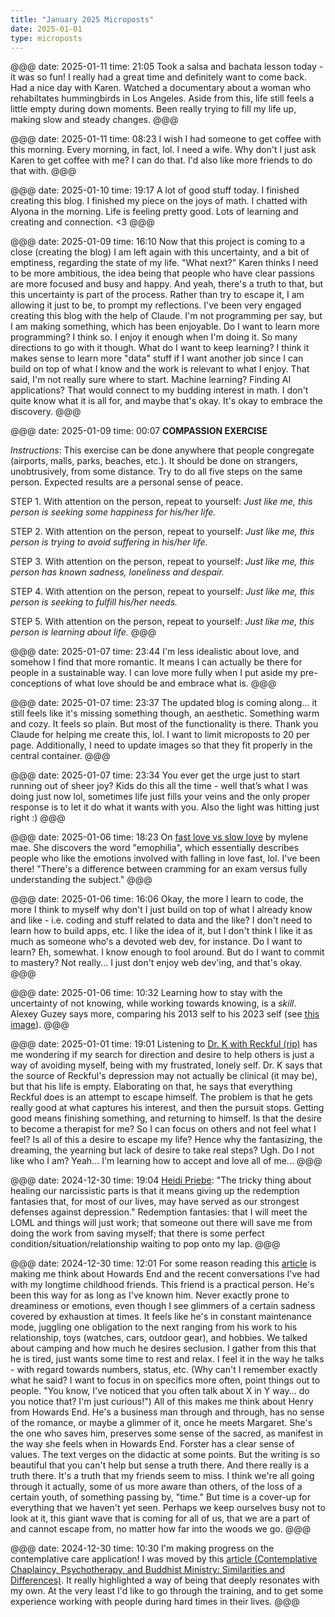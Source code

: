 ```yaml
---
title: "January 2025 Microposts"
date: 2025-01-01
type: microposts
---
```


@@@
date: 2025-01-11
time: 21:05
Took a salsa and bachata lesson today - it was so fun! I really had a great time and definitely want to come back. Had a nice day with Karen. Watched a documentary about a woman who rehabiltates hummingbirds in Los Angeles. Aside from this, life still feels a little empty during down moments. Been really trying to fill my life up, making slow and steady changes.
@@@

@@@
date: 2025-01-11
time: 08:23
I wish I had someone to get coffee with this morning. Every morning, in fact, lol. I need a wife. Why don't I just ask Karen to get coffee with me? I can do that. I'd also like more friends to do that with.
@@@

@@@
date: 2025-01-10
time: 19:17
A lot of good stuff today. I finished creating this blog. I finished my piece on the joys of math. I chatted with Alyona in the morning. Life is feeling pretty good. Lots of learning and creating and connection. <3
@@@

@@@
date: 2025-01-09
time: 16:10
Now that this project is coming to a close (creating the blog) I am left again with this uncertainty, and a bit of emptiness, regarding the state of my life. "What next?" Karen thinks I need to be more ambitious, the idea being that people who have clear passions are more focused and busy and happy. And yeah, there's a truth to that, but this uncertainty is part of the process. Rather than try to escape it, I am allowing it just to be, to prompt my reflections. I've been very engaged creating this blog with the help of Claude. I'm not programming per say, but I am making something, which has been enjoyable. Do I want to learn more programming? I think so. I enjoy it enough when I'm doing it. So many directions to go with it though. What do I want to keep learning? I think it makes sense to learn more "data" stuff if I want another job since I can build on top of what I know and the work is relevant to what I enjoy. That said, I'm not really sure where to start. Machine learning? Finding AI applications? That would connect to my budding interest in math. I don't quite know what it is all for, and maybe that's okay. It's okay to embrace the discovery.
@@@

@@@
date: 2025-01-09
time: 00:07
**COMPASSION EXERCISE**

*Instructions*: This exercise can be done anywhere that people congregate (airports, malls, parks, beaches, etc.). It should be done on strangers, unobtrusively, from some distance. Try to do all five steps on the same person. Expected results are a personal sense of peace.

STEP 1. With attention on the person, repeat to yourself:
*Just like me, this person is seeking some happiness for his/her life.*

STEP 2. With attention on the person, repeat to yourself:
*Just like me, this person is trying to avoid suffering in his/her life.*

STEP 3. With attention on the person, repeat to yourself:
*Just like me, this person has known sadness, loneliness and despair.*

STEP 4. With attention on the person, repeat to yourself:
*Just like me, this person is seeking to fulfill his/her needs.*

STEP 5. With attention on the person, repeat to yourself:
*Just like me, this person is learning about life.*
@@@

@@@
date: 2025-01-07
time: 23:44
I'm less idealistic about love, and somehow I find that more romantic. It means I can actually be there for people in a sustainable way. I can love more fully when I put aside my pre-conceptions of what love should be and embrace what is.
@@@

@@@
date: 2025-01-07
time: 23:37
The updated blog is coming along... it still feels like it's missing something though, an aesthetic. Something warm and cozy. It feels so plain. But most of the functionality is there. Thank you Claude for helping me create this, lol. I want to limit microposts to 20 per page. Additionally, I need to update images so that they fit properly in the central container. 
@@@

@@@
date: 2025-01-07
time: 23:34
You ever get the urge just to start running out of sheer joy? Kids do this all the time - well that’s what I was doing just now lol, sometimes life just fills your veins and the only proper response is to let it do what it wants with you. Also the light was hitting just right :)
@@@

@@@
date: 2025-01-06
time: 18:23
On [fast love vs slow love](https://www.youtube.com/watch?v=3SNSZSaonnk) by mylene mae. She discovers the word "emophilia", which essentially describes people who like the emotions involved with falling in love fast, lol. I've been there! "There's a difference between cramming for an exam versus fully understanding the subject."
@@@

@@@
date: 2025-01-06
time: 16:06
Okay, the more I learn to code, the more I think to myself why don't I just build on top of what I already know and like - i.e. coding and stuff related to data and the like? I don't need to learn how to build apps, etc. I like the idea of it, but I don't think I like it as much as someone who's a devoted web dev, for instance. Do I want to learn? Eh, somewhat. I know enough to fool around. But do I want to commit to mastery? Not really... I just don't enjoy web dev'ing, and that's okay.
@@@

@@@
date: 2025-01-06
time: 10:32
Learning how to stay with the uncertainty of not knowing, while working towards knowing, is a *skill*. Alexey Guzey says more, comparing his 2013 self to his 2023 self (see [this image](/images/gallery/stupid.jpeg)).
@@@

@@@
date: 2025-01-01
time: 19:01
Listening to [Dr. K with Reckful (rip)](https://www.youtube.com/watch?v=LZVTbFuZrNw) has me wondering if my search for direction and desire to help others is just a way of avoiding myself, being with my frustrated, lonely self. Dr. K says that the source of Reckful's depression may not actually be clinical (it may be), but that his life is empty. Elaborating on that, he says that everything Reckful does is an attempt to escape himself. The problem is that he gets really good at what captures his interest, and then the pursuit stops. Getting good means finishing something, and returning to himself. Is that the desire to become a therapist for me? So I can focus on others and not feel what I feel? Is all of this a desire to escape my life? Hence why the fantasizing, the dreaming, the yearning but lack of desire to take real steps? Ugh. Do I not like who I am? Yeah... I'm learning how to accept and love all of me...
@@@

@@@
date: 2024-12-30
time: 19:04
[Heidi Priebe](https://x.com/HeidiPriebe1/status/1839880365638394151): "The tricky thing about healing our narcissistic parts is that it means giving up the redemption fantasies that, for most of our lives, may have served as our strongest defenses against depression." Redemption fantasies: that I will meet the LOML and things will just work; that someone out there will save me from doing the work from saving myself; that there is some perfect condition/situation/relationship waiting to pop onto my lap.
@@@

@@@
date: 2024-12-30
time: 12:01
For some reason reading this [article](https://michaelrance.substack.com/p/you-can-live-the-wrong-life) is making me think about Howards End and the recent conversations I've had with my longtime childhood friends. This friend is a practical person. He's been this way for as long as I've known him. Never exactly prone to dreaminess or emotions, even though I see glimmers of a certain sadness covered by exhaustion at times. It feels like he's in constant maintenance mode, juggling one obligation to the next ranging from his work to his relationship, toys (watches, cars, outdoor gear), and hobbies. We talked about camping and how much he desires seclusion. I gather from this that he is tired, just wants some time to rest and relax. I feel it in the way he talks - with regard towards numbers, status, etc. (Why can't I remember exactly what he said? I want to focus in on specifics more often, point things out to people. "You know, I've noticed that you often talk about X in Y way... do you notice that? I'm just curious!") All of this makes me think about Henry from Howards End. He's a business man through and through, has no sense of the romance, or maybe a glimmer of it, once he meets Margaret. She's the one who saves him, preserves some sense of the sacred, as manifest in the way she feels when in Howards End. Forster has a clear sense of values. The text verges on the didactic at some points. But the writing is so beautiful that you can't help but sense a truth there. And there really is a truth there. It's a truth that my friends seem to miss. I think we're all going through it actually, some of us more aware than others, of the loss of a certain youth, of something passing by, "time." But time is a cover-up for everything that we haven't yet seen. Perhaps we keep ourselves busy not to look at it, this giant wave that is coming for all of us, that we are a part of and cannot escape from, no matter how far into the woods we go.
@@@

@@@
date: 2024-12-30
time: 10:30
I'm making progress on the contemplative care application! I was moved by this [article (Contemplative Chaplaincy, Psychotherapy, and Buddhist Ministry: Similarities and Differences)](https://www.existentialbuddhist.com/2017/05/contemplative-chaplaincy-psychotherapy-and-buddhist-ministry-similarities-and-differences/). It really highlighted a way of being that deeply resonates with my own. At the very least I'd like to go through the training, and to get some experience working with people during hard times in their lives.
@@@